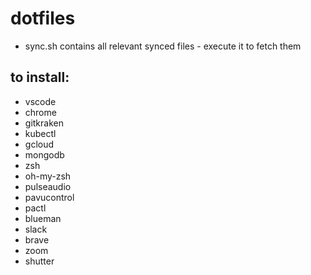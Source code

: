 # dotfiles

* sync.sh contains all relevant synced files - execute it to fetch them

## to install:
* vscode
* chrome
* gitkraken
* kubectl
* gcloud
* mongodb
* zsh
* oh-my-zsh
* pulseaudio
* pavucontrol
* pactl
* blueman
* slack
* brave
* zoom
* shutter
